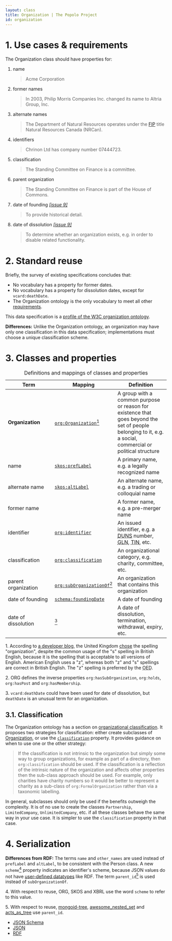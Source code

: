 ```yaml
---
layout: class
title: Organization | The Popolo Project
id: organization
---
```


<h1 id="use-cases-and-requirements">1. Use cases &amp; requirements</h1>

The Organization class should have properties for:

1. name

    >Acme Corporation

1. former names

    >In 2003, Philip Morris Companies Inc. changed its name to Altria Group, Inc.

1. alternate names

    >The Department of Natural Resources operates under the [FIP](http://en.wikipedia.org/wiki/Federal_Identity_Program) title Natural Resources Canada (NRCan).

1. identifiers

    >Chrinon Ltd has company number 07444723.

1. classification

    >The Standing Committee on Finance is a committee.

1. parent organization

    >The Standing Committee on Finance is part of the House of Commons.

1. date of founding [*[issue 9]*](https://github.com/opennorth/popolo-spec/issues/9)

    >To provide historical detail.

1. date of dissolution [*[issue 9]*](https://github.com/opennorth/popolo-spec/issues/9)

    >To determine whether an organization exists, e.g. in order to disable related functionality.

<h1 id="standard-reuse">2. Standard reuse</h1>

Briefly, the survey of existing specifications concludes that:

* No vocabulary has a property for former dates.
* No vocabulary has a property for dissolution dates, except for `vcard:deathDate`.
* The Organization ontology is the only vocabulary to meet all other [requirements](#use-cases-and-requirements).

This data specification is a [profile of the W3C organization ontology](http://www.w3.org/TR/vocab-org/#conformance).

**Differences:** Unlike the Organization ontology, an organization may have only one classification in this data specification; implementations must choose a unique classification scheme.

<h1 id="classes-and-properties">3. Classes and properties</h1>

<table>
  <caption>Definitions and mappings of classes and properties</caption>
  <thead>
    <tr>
      <th width="130">Term</th>
      <th>Mapping</th>
      <th>Definition</th>
    </tr>
  </thead>
  <tbody>
    <tr id="org:Organization">
      <td><strong>Organization</strong></td>
      <td><code><a href="http://www.w3.org/TR/vocab-org/#org:Organization" title="http://www.w3.org/ns/org#Organization">org:Organization</a></code><a href="#note1"><sup>1</sup></a></td>
      <td>A group with a common purpose or reason for existence that goes beyond the set of people belonging to it, e.g. a social, commercial or political structure</td>
    </tr>
    <tr id="skos:prefLabel1">
      <td>name</td>
      <td><code><a href="http://www.w3.org/TR/skos-reference/#labels" title="http://www.w3.org/2004/02/skos/core#prefLabel">skos:prefLabel</a></code></td>
      <td>A primary name, e.g. a legally recognized name</td>
    </tr>
    <tr id="skos:altLabel">
      <td>alternate name</td>
      <td><code><a href="http://www.w3.org/TR/skos-reference/#labels" title="http://www.w3.org/2004/02/skos/core#altLabel">skos:altLabel</a></code></td>
      <td>An alternate name, e.g. a trading or colloquial name</td>
    </tr>
    <tr>
      <td>former name</td>
      <td></td>
      <td>A former name, e.g. a pre-merger name</td>
    </tr>
    <tr id="org:identifier">
      <td>identifier</td>
      <td><code><a href="http://www.w3.org/TR/vocab-org/#org:identifier" title="http://www.w3.org/ns/org#identifier">org:identifier</a></code></td>
      <td>An issued identifier, e.g. a <abbr title="Data Universal Numbering System">DUNS</abbr> number, <abbr title="Global Location Number">GLN</abbr>, <abbr title="Taxpayer Identification Number">TIN</abbr>, etc.</td>
    </tr>
    <tr id="org:classification">
      <td>classification</td>
      <td><code><a href="http://www.w3.org/TR/vocab-org/#org:classification" title="http://www.w3.org/ns/org#classification">org:classification</a></code></td>
      <td>An organizational category, e.g. charity, committee, etc.</td>
    </tr>
    <tr id="org:subOrganizationOf">
      <td>parent organization</td>
      <td><code><a href="http://www.w3.org/TR/vocab-org/#org:subOrganizationOf" title="http://www.w3.org/ns/org#subOrganizationOf">org:subOrganizationOf</a></code><a href="#note2"><sup>2</sup></a></td>
      <td>An organization that contains this organization</td>
    </tr>
    <tr id="schema:foundingDate">
      <td>date of founding</td>
      <td><code><a href="http://schema.org/Organization" title="http://schema.org/foundingDate">schema:foundingDate</a></code></td>
      <td>A date of founding</td>
    </tr>
    <tr>
      <td>date of dissolution</td>
      <td><a href="#note3"><sup>3</sup></a></td>
      <td>A date of dissolution, termination, withdrawal, expiry, etc.</td>
    </tr>
  </tbody>
</table>

<p class="note" id="note1">1. According to <a href="http://www.epimorphics.com/web/wiki/organization-ontology-first-draft">a developer blog</a>, the United Kingdom <a href="http://www.w3.org/TR/vocab-org/#acknowledgements">chose</a> the spelling "organization", despite the common usage of the "s" spelling in British English, because it is the spelling that is acceptable to all versions of English. American English uses a "z", whereas both "z" and "s" spellings are correct in British English. The "z" spelling is preferred by the <abbr title="Oxford English Dictionary">OED</abbr>.</p>
<p class="note" id="note2">2. ORG defines the inverse properties <code>org:hasSubOrganization</code>, <code>org:holds</code>, <code>org:hasPost</code> and <code>org:hasMembership</code>.</p>
<p class="note" id="note3">3. <code>vcard:deathDate</code> could have been used for date of dissolution, but <code>deathDate</code> is an unusual term for an organization.</p>

## 3.1. Classification

The Organization ontology has a section on [organizational classification](organizational-classification). It proposes two strategies for classification: either create subclasses of [Organization](http://www.w3.org/TR/vocab-org/#org:Organization), or use the [`classification`](http://www.w3.org/TR/vocab-org/#org:classification) property. It provides guidance on when to use one or the other strategy:

>If the classification is not intrinsic to the organization but simply some way to group organizations, for example as part of a directory, then `org:classification` should be used. If the classification is a reflection of the intrinsic nature of the organization and affects other properties then the sub-class approach should be used. For example, only charities have charity numbers so it would be better to represent a charity as a sub-class of `org:FormalOrganization` rather than via a taxonomic labelling.

In general, subclasses should only be used if the benefits outweigh the complexity. It is of no use to create the classes `Partnership`, `LimitedCompany`, `UnlimitedCompany`, etc. if all these classes behave the same way in your use case. It is simpler to use the `classification` property in that case.

<h1 id="serialization">4. Serialization</h1>

**Differences from RDF:** The terms `name` and `other_names` are used instead of `prefLabel` and `altLabel`, to be consistent with the Person class. A new `scheme`[<sup>4</sup>](#note4) property indicates an identifier's scheme, because JSON values do not have [user-defined datatypes](http://www.w3.org/TR/swbp-xsch-datatypes/) like RDF. The term `parent_id`[<sup>5</sup>](#note5) is used instead of `subOrganizationOf`.

<p class="note" id="note4">4. With respect to reuse, ORG, SKOS and XBRL use the word <code>scheme</code> to refer to this value.</p>
<p class="note" id="note5">5. With respect to reuse, <a href="https://github.com/benedikt/mongoid-tree">mongoid-tree</a>, <a href="https://github.com/collectiveidea/awesome_nested_set/tree/master/lib/awesome_nested_set">awesome_nested_set</a> and <a href="https://github.com/amerine/acts_as_tree">acts_as_tree</a> use <code>parent_id</code>.</p>

<ul class="nav nav-tabs no-js">
  <li><a href="#organization-schema">JSON Schema</a></li>
  <li class="active"><a href="#organization-json">JSON</a></li>
  <li><a href="#organization-rdf">RDF</a></li>
</ul>

<div class="tab-content">
  <div class="tab-pane" id="organization-schema" data-url="/schemas/organization.json"></div>
  <div class="tab-pane active" id="organization-json" data-url="/examples/organization.json"></div>
  <div class="tab-pane" id="organization-rdf" data-url="/examples/organization.ttl"></div>
</div>

